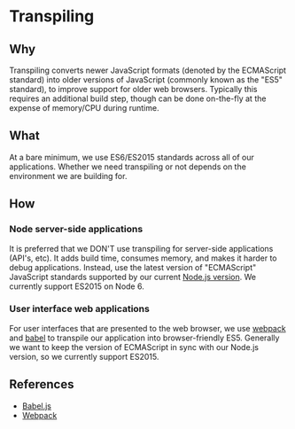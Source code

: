 # Transpiling

## Why

Transpiling converts newer JavaScript formats (denoted by the ECMAScript standard) into older versions of JavaScript (commonly known as the "ES5" standard), to improve support for older web browsers. Typically this requires an additional build step, though can be done on-the-fly at the expense of memory/CPU during runtime.

## What

At a bare minimum, we use ES6/ES2015 standards across all of our applications. Whether we need transpiling or not depends on the environment we are building for.

## How

### Node server-side applications

It is preferred that we DON'T use transpiling for server-side applications (API's, etc). It adds build time, consumes memory, and makes it harder to debug applications. Instead, use the latest version of "ECMAScript" JavaScript standards supported by our current [Node.js version](node.md#how). We currently support ES2015 on Node 6.

### User interface web applications

For user interfaces that are presented to the web browser, we use [webpack](https://webpack.github.io/docs/) and [babel](https://babeljs.io/) to transpile our application into browser-friendly ES5. Generally we want to keep the version of ECMAScript in sync with our Node.js version, so we currently support ES2015.

## References

-   [Babel.js](https://babeljs.io/)
-   [Webpack](https://webpack.github.io/docs/)
